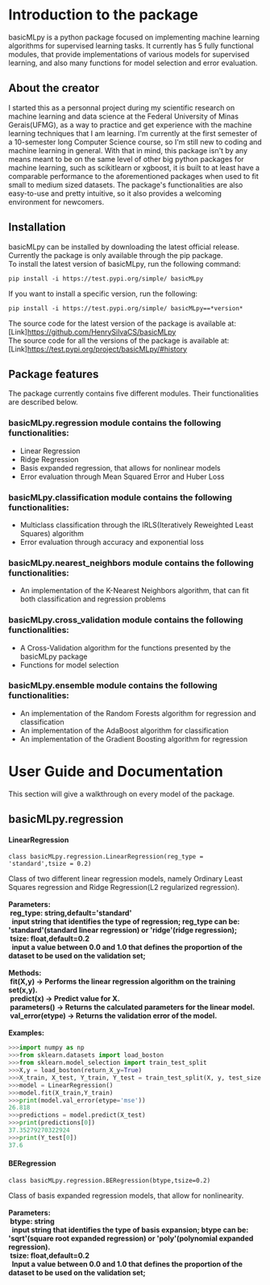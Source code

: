 # Introduction to the package<br />
basicMLpy is a python package focused on implementing machine learning algorithms for supervised learning tasks. It currently has 5 fully functional modules, that provide implementations of various models for supervised learning, and also many functions for model selection and error evaluation.<br />
## About the creator<br />
I started this as a personnal project during my scientific research on machine learning and data science at the Federal University of Minas Gerais(UFMG), as a way to practice and get experience with the machine learning techniques that I am learning. I'm currently at the first semester of a 10-semester long Computer Science course, so I'm still new to coding and machine learning in general. With that in mind, this package isn't by any means meant to be on the same level of other big python packages for machine learning, such as scikitlearn or xgboost, it is built to at least have a comparable performance to the aforementioned packages when used to fit small to medium sized datasets. The package's functionalities are also easy-to-use and pretty intuitive, so it also provides a welcoming environment for newcomers.<br />
## Installation<br />
basicMLpy can be installed by downloading the latest official release. Currently the package is only available through the pip package.<br />
To install the latest version of basicMLpy, run the following command:<br />
```
pip install -i https://test.pypi.org/simple/ basicMLpy
```
If you want to install a specific version, run the following:<br />
```
pip install -i https://test.pypi.org/simple/ basicMLpy==*version*
```
The source code for the latest version of the package is available at: [Link]https://github.com/HenrySilvaCS/basicMLpy<br />
The source code for all the versions of the package is available at: [Link]https://test.pypi.org/project/basicMLpy/#history<br />
## Package features<br />
The package currently contains five different modules. Their functionalities are described below.<br />
### basicMLpy.regression module contains the following functionalities:<br />
* Linear Regression <br />
* Ridge Regression <br />
* Basis expanded regression, that allows for nonlinear models <br />
* Error evaluation through Mean Squared Error and Huber Loss<br />
### basicMLpy.classification module contains the following functionalities:<br />
* Multiclass classification through the IRLS(Iteratively Reweighted Least Squares) algorithm<br />
* Error evaluation through accuracy and exponential loss<br />
### basicMLpy.nearest_neighbors module contains the following functionalities:<br />
* An implementation of the K-Nearest Neighbors algorithm, that can fit both classification and regression problems<br />
### basicMLpy.cross_validation module contains the following functionalities:<br />
* A Cross-Validation algorithm for the functions presented by the basicMLpy package<br />
* Functions for model selection<br />
### basicMLpy.ensemble module contains the following functionalities:<br />
* An implementation of the Random Forests algorithm for regression and classification<br />
* An implementation of the AdaBoost algorithm for classification<br />
* An implementation of the Gradient Boosting algorithm for regression<br />
# User Guide and Documentation<br />
This section will give a walkthrough on every model of the package.<br />
## basicMLpy.regression
#### LinearRegression
```
class basicMLpy.regression.LinearRegression(reg_type = 'standard',tsize = 0.2)
```
Class of two different linear regression models, namely Ordinary Least Squares regression and Ridge Regression(L2 regularized regression).<br />
<br />
**Parameters:<br />  &nbsp;reg_type: string,default='standard'<br />
               &nbsp;&nbsp;input string that identifies the type of regression; reg_type can be: 'standard'(standard linear regression) or 'ridge'(ridge regression);<br />
               &nbsp;tsize: float,default=0.2<br />
               &nbsp;&nbsp;input a value between 0.0 and 1.0 that defines the proportion of the dataset to be used on the validation set;**<br />
               <br />
**Methods:<br />          &nbsp;fit(X,y) -> Performs the linear regression algorithm on the training set(x,y).<br />
         &nbsp;predict(x) -> Predict value for X.<br />
         &nbsp;parameters() -> Returns the calculated parameters for the linear model.<br />
         &nbsp;val_error(etype) -> Returns the validation error of the model.<br />**
         <br />
  **Examples:**
  ```python
  >>>import numpy as np
  >>>from sklearn.datasets import load_boston
  >>>from sklearn.model_selection import train_test_split
  >>>X,y = load_boston(return_X_y=True)
  >>>X_train, X_test, Y_train, Y_test = train_test_split(X, y, test_size = 0.2, random_state=5)
  >>>model = LinearRegression()
  >>>model.fit(X_train,Y_train)
  >>>print(model.val_error(etype='mse'))
  26.818
  >>>predictions = model.predict(X_test)
  >>>print(predictions[0])
  37.35279270322924
  >>>print(Y_test[0])
  37.6
  ```
  #### BERegression
  ```
  class basicMLpy.regression.BERegression(btype,tsize=0.2)
  ```
Class of basis expanded regression models, that allow for nonlinearity.<br />
<br />
**Parameters:<br /> 
            &nbsp;btype: string<br />
                &nbsp;&nbsp;input string that identifies the type of basis expansion; btype can be: 'sqrt'(square root expanded regression) or 'poly'(polynomial expanded regression).<br />
            &nbsp;tsize: float,default=0.2<br />
                &nbsp;&nbsp;Input a value between 0.0 and 1.0 that defines the proportion of the dataset to be used on the validation set;<br />**   
